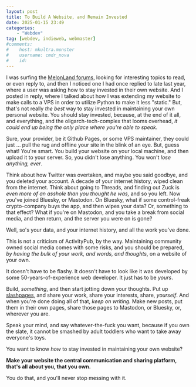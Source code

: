 ```yaml
---
layout: post
title: To Build A Website, and Remain Invested
date: 2025-01-15 23:49
categories:
    - "Webdev"
tag: [webdev, indieweb, webmaster]
#comments:
#    host: mkultra.monster
#    username: cmdr_nova
#    id: 
---
```

I was surfing the <a href="https://forum.melonland.net" target="_blank">MelonLand forums</a>, looking for interesting topics to read, or even reply to, and then I noticed one I had once replied to late last year, where a user was asking how to stay invested in their own website. And I posted in reply, where I talked about how I was extending my website to make calls to a VPS in order to utilize Python to make it less "static." But, that's not really *the best* way to stay invested in maintaining your own personal website. You should stay invested, because, at the end of it all, and everything, and the oligarch-tech-complex that looms overhead, *it could end up being the only place where you're able to speak.*

Sure, your provider, be it Github Pages, or some VPS maintainer, they could just ... pull the rug and offline your site in the blink of an eye. But, guess what! You're smart. You build your website on your local machine, and then upload it to your server. So, you didn't lose anything. You won't *lose anything, ever*.

Think about how Twitter was overtaken, and maybe you said goodbye, and you deleted your account. A decade of your internet history, wiped clean from the internet. Think about going to Threads, and finding out Zuck is *even more of an asshole than you thought he was,* and so you left. Now you've joined Bluesky, or Mastodon. On Bluesky, what if some control-freak crypto-company buys the app, and then wipes your data? Or, something to that effect? What if you're on Mastodon, and you take a break from social media, and then return, and the server you were on is gone?

Well, so's your data, and your internet history, and all the work you've done.

This is not a criticism of ActivityPub, by the way. Maintaining community owned social media comes with some risks, and you should be prepared, *by having the bulk of your work, and words, and thoughts*, on a website of your own.

It doesn't have to be flashy. It doesn't have to look like it was developed by some 50-years-of-experience web developer. It just has to be *yours*.

Build, *something*, and then start jotting down your thoughts. Put up <a href="https://slashpages.net" target="_blank">slashpages</a>, and share your work, share your interests, share, *yourself*. And when you're done doing all of that, *keep on writing.* Make new posts, put them in their own pages, share those pages to Mastodon, or Bluesky, or, wherever you are.

Speak your mind, and say whatever-the-fuck you want, because if you own the slate, it cannot be smashed by adult toddlers who want to take away everyone's toys.

You want to know *how* to stay invested in maintaining your own website?

**Make your website the central communication and sharing platform, that's all about you, that you own.**

You do that, and you'll never stop messing with it.